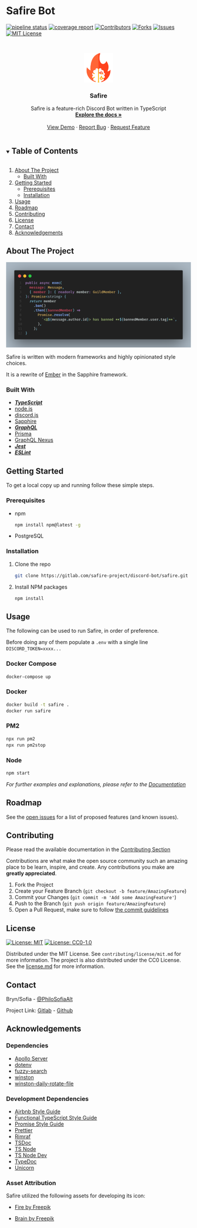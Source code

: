 # Safire Bot

<!--
*** Thanks for checking out the Best-README-Template. If you have a suggestion
*** that would make this better, please fork the repo and create a pull request
*** or simply open an issue with the tag "enhancement".
*** Thanks again! Now go create something AMAZING! :D
***
***
***
*** To avoid retyping too much info. Do a search and replace for the following:
*** PhilosSofiaAlt, Safire, PhilosSofiaAlt, x@gmail.com, Safire, Safire is a feature-rich Discord Bot written in TypeScript
-->

<!-- PROJECT SHIELDS -->
<!--
*** I'm using markdown "reference style" links for readability.
*** Reference links are enclosed in brackets [ ] instead of parentheses ( ).
*** See the bottom of this document for the declaration of the reference variables
*** for contributors-url, forks-url, etc. This is an optional, concise syntax you may use.
*** https://www.markdownguide.org/basic-syntax/#reference-style-links
-->
[![pipeline status](https://gitlab.com/safire-project/discord-bot/safire/badges/master/pipeline.svg)](https://gitlab.com/safire-project/discord-bot/safire/-/commits/master)
[![coverage report](https://gitlab.com/safire-project/discord-bot/safire/badges/master/coverage.svg)](https://gitlab.com/safire-project/discord-bot/safire/-/commits/master)
[![Contributors][contributors-shield]][contributors-url]
[![Forks][forks-shield]][forks-url]
[![Issues][issues-shield]][issues-url]
[![MIT License][license-shield]][license-url]

<!-- PROJECT LOGO -->
<br />
<p align="center">
  <a href="https://gitlab.com/safire-project/discord-bot/safire">
    <img src="src/assets/img/icon-4.png" alt="Logo" width="80" height="80">
  </a>

  <h3 align="center">Safire</h3>

  <p align="center">
    Safire is a feature-rich Discord Bot written in TypeScript
    <br />
    <a href="https://gitlab.com/safire-project/discord-bot/safire/-/tree/master/docs"><strong>Explore the docs »</strong></a>
    <br />
    <br />
    <a href="https://gitlab.com/safire-project/discord-bot/safire">View Demo</a>
    ·
    <a href="https://gitlab.com/safire-project/discord-bot/safire/-/issues">Report Bug</a>
    ·
    <a href="https://gitlab.com/safire-project/discord-bot/safire/-/issues">Request Feature</a>
  </p>
</p>

<!-- TABLE OF CONTENTS -->
<details open="open">
  <summary><h2 style="display: inline-block">Table of Contents</h2></summary>
  <ol>
    <li>
      <a href="#about-the-project">About The Project</a>
      <ul>
        <li><a href="#built-with">Built With</a></li>
      </ul>
    </li>
    <li>
      <a href="#getting-started">Getting Started</a>
      <ul>
        <li><a href="#prerequisites">Prerequisites</a></li>
        <li><a href="#installation">Installation</a></li>
      </ul>
    </li>
    <li><a href="#usage">Usage</a></li>
    <li><a href="#roadmap">Roadmap</a></li>
    <li><a href="#contributing">Contributing</a></li>
    <li><a href="#license">License</a></li>
    <li><a href="#contact">Contact</a></li>
    <li><a href="#acknowledgements">Acknowledgements</a></li>
  </ol>
</details>

<!-- ABOUT THE PROJECT -->
## About The Project

[![Product Name Screen Shot][product-screenshot]](https://gitlab.com/safire-project/discord-bot/safire)

Safire is written with modern frameworks and highly opinionated style choices.

It is a rewrite of [Ember](https://gitlab.com/BrynAlt/ember-bot) in the Sapphire framework.

### Built With

* [___TypeScript___](https://www.typescriptlang.org/)
* [node.js](https://nodejs.org/en/)
* [discord.js](https://discord.js.org/#/)
* [Sapphire](https://github.com/sapphiredev/framework)
* [___GraphQL___](https://graphql.org/)
* [Prisma](https://www.prisma.io/)
* [GraphQL Nexus](https://nexusjs.org/)
* [___Jest___](https://jestjs.io/)
* [___ESLint___](https://eslint.org/)

<!-- GETTING STARTED -->
## Getting Started

To get a local copy up and running follow these simple steps.

### Prerequisites

* npm

  ```sh
  npm install npm@latest -g
  ```

* PostgreSQL

### Installation

1. Clone the repo

   ```sh
   git clone https://gitlab.com/safire-project/discord-bot/safire.git
   ```

2. Install NPM packages

   ```sh
   npm install
   ```

<!-- USAGE EXAMPLES -->
## Usage

The following can be used to run Safire, in order of preference.

Before doing any of them populate a `.env` with a single line `DISCORD_TOKEN=xxxx...`

### Docker Compose

   ```sh
   docker-compose up
   ```

### Docker

   ```sh
   docker build -t safire .
   docker run safire
   ```

### PM2

   ```sh
   npx run pm2
   npx run pm2stop
   ```

### Node

   ```sh
   npm start
   ```

_For further examples and explanations, please refer to the [Documentation](https://gitlab.com/safire-project/discord-bot/safire/-/tree/master/docs)_

<!-- ROADMAP -->
## Roadmap

See the [open issues](https://gitlab.com/safire-project/discord-bot/safire/-/issues) for a list of proposed features (and known issues).

<!-- CONTRIBUTING -->
## Contributing

Please read the available documentation in the [Contributing Section](https://gitlab.com/safire-project/discord-bot/safire/-/tree/master/docs)

Contributions are what make the open source community such an amazing place to be learn, inspire, and create. Any contributions you make are **greatly appreciated**.

1. Fork the Project
2. Create your Feature Branch (`git checkout -b feature/AmazingFeature`)
3. Commit your Changes (`git commit -m 'Add some AmazingFeature'`)
4. Push to the Branch (`git push origin feature/AmazingFeature`)
5. Open a Pull Request, make sure to follow [the commit guidelines](docs/commits.md)

<!-- LICENSE -->
## License

 [![License: MIT](https://img.shields.io/badge/License-MIT-red.svg)](https://opensource.org/licenses/MIT)
 [![License: CC0-1.0](https://licensebuttons.net/l/zero/1.0/80x15.png)](http://creativecommons.org/publicdomain/zero/1.0/)

Distributed under the MIT License. See `contributing/license/mit.md` for more information.
The project is also distributed under the CC0 License. See the [license.md](license.md) for more information.

<!-- CONTACT -->
## Contact

Bryn/Sofia - [@PhiloSofiaAlt](https://twitter.com/PhiloSofiaAlt)

Project Link: [Gitlab](https://gitlab.com/safire-project/discord-bot/safire) - [Github](https://github.com/Safire-Project/Safire-Bot)

<!-- ACKNOWLEDGEMENTS -->
## Acknowledgements

### Dependencies

* [Apollo Server](https://github.com/apollographql/apollo-server)
* [dotenv](https://github.com/motdotla/dotenv)
* [fuzzy-search](https://github.com/wouter2203/fuzzy-search)
* [winston](https://github.com/winstonjs/winston)
* [winston-daily-rotate-file](https://github.com/winstonjs/winston-daily-rotate-file)

### Development Dependencies

* [Airbnb Style Guide](https://github.com/airbnb/javascript)
* [Functional TypeScript Style Guide](https://github.com/jonaskello/eslint-plugin-functional#readme)
* [Promise Style Guide](https://github.com/xjamundx/eslint-plugin-promise#readme)
* [Prettier](https://prettier.io/)
* [Rimraf](https://github.com/isaacs/rimraf)
* [TSDoc](https://tsdoc.org/)
* [TS Node](https://github.com/TypeStrong/ts-node)
* [TS Node Dev](https://github.com/whitecolor/ts-node-dev)
* [TypeDoc](https://typedoc.org/)
* [Unicorn](https://github.com/sindresorhus/eslint-plugin-unicorn)

<!-- MARKDOWN LINKS & IMAGES -->
<!-- https://www.markdownguide.org/basic-syntax/#reference-style-links -->
[contributors-shield]: https://img.shields.io/badge/Contributors-gitlab-success.svg
[contributors-url]: https://gitlab.com/safire-project/discord-bot/safire/-/graphs/master
[forks-shield]: https://img.shields.io/badge/Forks-gitlab-informational.svg
[forks-url]: https://gitlab.com/safire-project/discord-bot/safire/-/forks
[stars-shield]: https://img.shields.io/badge/Stars-gitlab-yellow.svg
[stars-url]: https://gitlab.com/safire-project/discord-bot/safire/-/starrers
[issues-shield]: https://img.shields.io/badge/Issues-gitlab-critical.svg
[issues-url]: https://gitlab.com/safire-project/discord-bot/safire/-/issues
[license-shield]: https://img.shields.io/badge/License-MIT-red
[license-url]: https://gitlab.com/safire-project/discord-bot/safire/-/blob/master/license.md
[product-screenshot]: src/assets/img/code.png

### Asset Attribution

Safire utilized the following assets for developing its icon:

* [Fire by Freepik](https://www.flaticon.com/free-icon/fire_785116)

* [Brain by Freepik](https://www.flaticon.com/free-icon/brain_2257689)
